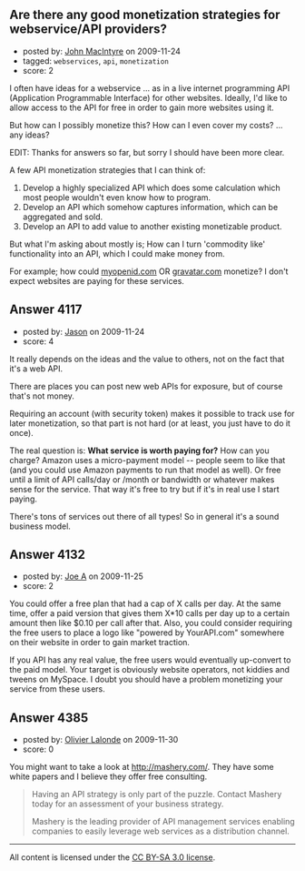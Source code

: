 ## Are there any good monetization strategies for webservice/API providers?

- posted by: [John MacIntyre](https://stackexchange.com/users/-1/760-john-macintyre) on 2009-11-24
- tagged: `webservices`, `api`, `monetization`
- score: 2

I often have ideas for a webservice ... as in a live internet programming API (Application Programmable Interface) for other websites. Ideally, I'd like to allow access to the API for free in order to gain more websites using it.

But how can I possibly monetize this? How can I even cover my costs? ... any ideas?

EDIT: Thanks for answers so far, but sorry I should have been more clear.  

A few API monetization strategies that I can think of:

 1. Develop a highly specialized API which does some calculation which most people wouldn't even know how to program.
 2. Develop an API which somehow captures information, which can be aggregated and sold.
 3. Develop an API to add value to another existing monetizable product.

But what I'm asking about mostly is; How can I turn 'commodity like' functionality into an API, which I could make money from.  

For example; how could [myopenid.com][1] OR [gravatar.com][2] monetize?  I don't expect websites are paying for these services.


  [1]: http://myopenid.com
  [2]: http://gravatar.com


## Answer 4117

- posted by: [Jason](https://stackexchange.com/users/-1/2-jason) on 2009-11-24
- score: 4

It really depends on the ideas and the value to others, not on the fact that it's a web API.

There are places you can post new web APIs for exposure, but of course that's not money.

Requiring an account (with security token) makes it possible to track use for later monetization, so that part is not hard (or at least, you just have to do it once).

The real question is: **What service is worth paying for?**  How can you charge?  Amazon uses a micro-payment model -- people seem to like that (and you could use Amazon payments to run that model as well).  Or free until a limit of API calls/day or /month or bandwidth or whatever makes sense for the service.  That way it's free to try but if it's in real use I start paying.

There's tons of services out there of all types!  So in general it's a sound business model.


## Answer 4132

- posted by: [Joe A](https://stackexchange.com/users/-1/60-joe-a) on 2009-11-25
- score: 2

You could offer a free plan that had a cap of X calls per day. At the same time, offer a paid version that gives them X*10 calls per day up to a certain amount then like $0.10 per call after that. Also, you could consider requiring the free users to place a logo like "powered by YourAPI.com" somewhere on their website in order to gain market traction. 

If you API has any real value, the free users would eventually up-convert to the paid model. Your target is obviously website operators, not kiddies and tweens on MySpace. I doubt you should have a problem monetizing your service from these users.





## Answer 4385

- posted by: [Olivier Lalonde](https://stackexchange.com/users/-1/1030-olivier-lalonde) on 2009-11-30
- score: 0

You might want to take a look at http://mashery.com/. They have some white papers and I believe they offer free consulting.

> Having an API strategy is only part of
> the puzzle. Contact Mashery today for
> an assessment of your business
> strategy.
> 
> Mashery is the leading provider of API
> management services enabling companies
> to easily leverage web services as a
> distribution channel.



---

All content is licensed under the [CC BY-SA 3.0 license](https://creativecommons.org/licenses/by-sa/3.0/).
